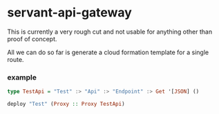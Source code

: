 # servant-api-gateway

This is currently a very rough cut and not usable for anything other than proof of concept.

All we can do so far is generate a cloud formation template for a single route.

### example
``` haskell
type TestApi = "Test" :> "Api" :> "Endpoint" :> Get '[JSON] ()

deploy "Test" (Proxy :: Proxy TestApi)
```
